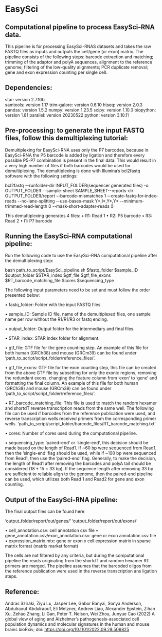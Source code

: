 # EasySci
## Computational pipeline to process EasySci-RNA data.

This pipeline is for processing EasySci-RNAS datasets and takes the raw FASTQ files as inputs and outputs the cell/gene (or exon) matrix. The pipeline consists of the following steps: barcode extraction and matching; trimming of the adaptor and polyA sequences, alignment to the reference genome; filtering of the low-quality alignments; PCR duplicate removal; gene and exon expression counting per single cell.


## Dependencies:

star: version 2.7.10b  
samtools: version 1.17 
trim-galore: version 0.6.10 
htseq: version 2.0.3
pandas: version 1.5.2 
numpy: version 1.23.5 
scipy: version 1.10.0
biopython: version 1.81 
parallel: version 20230522
python: version 3.10.11


## Pre-processing: to generate the input FASTQ files, follow this demultiplexing tutorial:

Demultiplexing for EasySci-RNA uses only the P7 barcodes, because in EasySci-RNA the P5 barcode is added by ligation and therefore every possible P5-P7 combination is present in the final data. This would result in a very high number of files if both barcodes would be used for demultiplexing. The demultiplexing is done with Illumina’s bcl2fastq software with the following settings:

bcl2fastq --runfolder-dir INPUT_FOLDER(sequencer generated files) -o OUTPUT_FOLDER --sample-sheet SAMPLE_SHEET--reports-dir OUTPUT_FOLDER/report --barcode-mismatches 1 --create-fastq-for-index-reads --no-lane-splitting --use-bases-mask Y*,I*,Y*,Y* --minimum-trimmed-read-length 0 --mask-short-adapter-reads 0

This demultiplexing generates 4 files:
•	R1: Read 1
•	R2: P5 barcode
•	R3: Read 2
•	I1: P7 barcode


## Running the EasySci-RNA computational pipeline:

Run the following code to use the EasySci-RNA computational pipeline after the demultiplexing step:

bash path_to_script/EasySci_pipeline.sh $fastq_folder $sample_ID $output_folder $STAR_index $gtf_file $gtf_file_exons $RT_barcode_matching_file $cores $sequencing_type

The following input parameters need to be set and must follow the order presented below:

•	fastq_folder: Folder with the input FASTQ files.

•	sample_ID: Sample ID file, name of the demultiplexed files, one sample name per row without the R1/R1/R3 or fastq ending.

•	output_folder: Output folder for the intermediary and final files.

•	STAR_index: STAR index folder for alignment.

•	gtf_file: GTF file for the gene counting step. An example of this file for both human (GRCh38) and mouse (GRCm39) can be found under ‘path_to_script/script_folder/reference_files/’.

•	gtf_file_exons: GTF file for the exon counting step, this file can be created from the above GTF file by subsetting for only the exonic regions, removing the redundant exons, changing the feature column from ‘exon’ to ‘gene’ and formatting the final column. An example of this file for both human (GRCh38) and mouse (GRCm39) can be found under ‘path_to_script/script_folder/reference_files/’.

•	RT_barcode_matching_file: This file is used to match the random hexamer and shortdT reverse transcription reads from the same well. The following file can be used if barcodes from the reference publication were used, and reverse transcription wells received primers from the corresponding primer wells. ‘path_to_script/script_folder/barcode_files/RT_barcode_matching.txt’

•	cores: Number of cores used during the computational pipeline.

•	sequencing_type: ‘paired-end’ or ‘single-end’, this decision should be made based on the length of Read1. If ~60 bp were sequenced from Read1, then the ‘single-end’ flag should be used, while if ~100 bp were sequenced from Read1, then use the ‘paired-end’ flag. Generally, to make the decision, the length of Read1 after removing the barcodes and polyA tail should be considered (18 + 15 = 33 bp). If the sequence length after removing 33 bp are sufficient to reliable align to the genome, then the paired-end pipeline can be used, which utilizes both Read 1 and Read2 for gene and exon counting. 


## Output of the EasySci-RNA pipeline:

The final output files can be found here:

‘output_folder/report/out/genes/’
‘output_folder/report/out/exons/’

•	cell_annotation.csv: cell annotation csv file
•	gene_annotation.csv/exon_annotation.csv: gene or exon annotation csv file
•	expression_matrix.mtx: gene or exon x cell expression matrix in sparse matrix format (matrix market format)

The cells are not filtered by any criteria, but during the computational pipeline the reads originating from the shortdT and random hexamer RT primers are merged. The pipeline assumes that the barcoded oligos from the reference publication were used in the reverse transcription ans ligation steps.


## Reference:

Andras Sziraki, Ziyu Lu, Jasper Lee, Gabor Banyai, Sonya Anderson, Abdulraouf Abdulraouf, Eli Metzner, Andrew Liao, Alexander Epstein, Zihan Xu, Zehao Zhang, Li Gan, Peter T. Nelson, Wei Zhou, Junyue Cao (2022) A global view of aging and Alzheimer’s pathogenesis-associated cell population dynamics and molecular signatures in the human and mouse brains
bioRxiv; doi: https://doi.org/10.1101/2022.09.28.509825 
